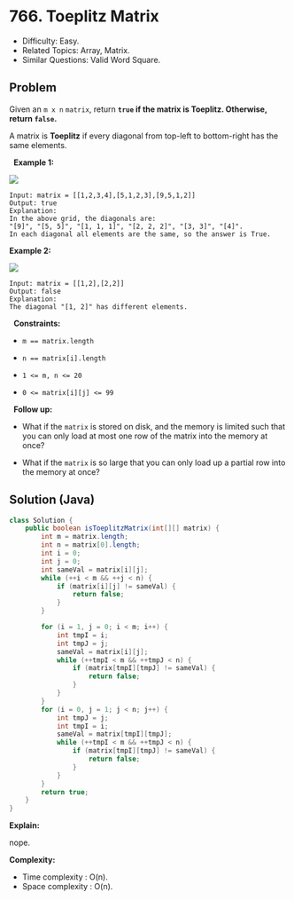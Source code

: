 # 766. Toeplitz Matrix

- Difficulty: Easy.
- Related Topics: Array, Matrix.
- Similar Questions: Valid Word Square.

## Problem

Given an ```m x n``` ```matrix```, return **```true``` if the matrix is Toeplitz. Otherwise, return ```false```.**

A matrix is **Toeplitz** if every diagonal from top-left to bottom-right has the same elements.

 
**Example 1:**

![](https://assets.leetcode.com/uploads/2020/11/04/ex1.jpg)

```
Input: matrix = [[1,2,3,4],[5,1,2,3],[9,5,1,2]]
Output: true
Explanation:
In the above grid, the diagonals are:
"[9]", "[5, 5]", "[1, 1, 1]", "[2, 2, 2]", "[3, 3]", "[4]".
In each diagonal all elements are the same, so the answer is True.
```

**Example 2:**

![](https://assets.leetcode.com/uploads/2020/11/04/ex2.jpg)

```
Input: matrix = [[1,2],[2,2]]
Output: false
Explanation:
The diagonal "[1, 2]" has different elements.
```

 
**Constraints:**


	
- ```m == matrix.length```
	
- ```n == matrix[i].length```
	
- ```1 <= m, n <= 20```
	
- ```0 <= matrix[i][j] <= 99```


 
**Follow up:**


	
- What if the ```matrix``` is stored on disk, and the memory is limited such that you can only load at most one row of the matrix into the memory at once?
	
- What if the ```matrix``` is so large that you can only load up a partial row into the memory at once?



## Solution (Java)

```java
class Solution {
    public boolean isToeplitzMatrix(int[][] matrix) {
        int m = matrix.length;
        int n = matrix[0].length;
        int i = 0;
        int j = 0;
        int sameVal = matrix[i][j];
        while (++i < m && ++j < n) {
            if (matrix[i][j] != sameVal) {
                return false;
            }
        }

        for (i = 1, j = 0; i < m; i++) {
            int tmpI = i;
            int tmpJ = j;
            sameVal = matrix[i][j];
            while (++tmpI < m && ++tmpJ < n) {
                if (matrix[tmpI][tmpJ] != sameVal) {
                    return false;
                }
            }
        }
        for (i = 0, j = 1; j < n; j++) {
            int tmpJ = j;
            int tmpI = i;
            sameVal = matrix[tmpI][tmpJ];
            while (++tmpI < m && ++tmpJ < n) {
                if (matrix[tmpI][tmpJ] != sameVal) {
                    return false;
                }
            }
        }
        return true;
    }
}
```

**Explain:**

nope.

**Complexity:**

* Time complexity : O(n).
* Space complexity : O(n).
